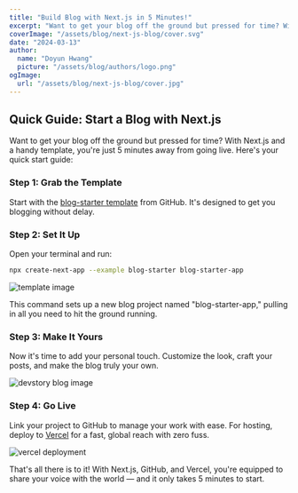 ```yaml
---
title: "Build Blog with Next.js in 5 Minutes!"
excerpt: "Want to get your blog off the ground but pressed for time? With Next.js and a handy template, you're just 5 minutes away from going live. Here's your quick start guide."
coverImage: "/assets/blog/next-js-blog/cover.svg"
date: "2024-03-13"
author:
  name: "Doyun Hwang"
  picture: "/assets/blog/authors/logo.png"
ogImage:
  url: "/assets/blog/next-js-blog/cover.jpg"
---
```


## Quick Guide: Start a Blog with Next.js

Want to get your blog off the ground but pressed for time? With Next.js and a handy template, you're just 5 minutes away from going live. Here's your quick start guide:

### Step 1: Grab the Template

Start with the [blog-starter template](https://github.com/vercel/next.js/tree/canary/examples/blog-starter) from GitHub. It's designed to get you blogging without delay.

### Step 2: Set It Up

Open your terminal and run:

```bash
npx create-next-app --example blog-starter blog-starter-app
```

![template image](/assets/blog/next-js-blog/1.png)

This command sets up a new blog project named "blog-starter-app," pulling in all you need to hit the ground running.

### Step 3: Make It Yours

Now it's time to add your personal touch. Customize the look, craft your posts, and make the blog truly your own.

![devstory blog image](/assets/blog/next-js-blog/2.png)

### Step 4: Go Live

Link your project to GitHub to manage your work with ease. For hosting, deploy to [Vercel](https://vercel.com/new/materokattis-projects?utm_source=github&utm_medium=readme&utm_campaign=next-example) for a fast, global reach with zero fuss.

![vercel deployment](/assets/blog/next-js-blog/3.png)

That's all there is to it! With Next.js, GitHub, and Vercel, you're equipped to share your voice with the world — and it only takes 5 minutes to start.
